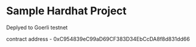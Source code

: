 # Sample Hardhat Project

Deplyed to Goerli testnet

contract address - 0xC954839eC99aD69CF383D34EbCcDA8f8d831dd66
